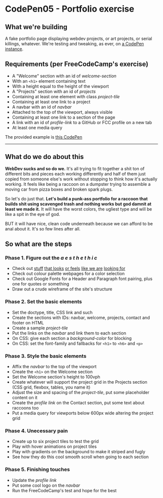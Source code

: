 # CodePen05 - Portfolio exercise

## What we're building

A fake portfolio page displaying webdev projects, or art projects, or serial killings, whatever. We're testing and tweaking, as ever, on [a CodePen instance](https://codepen.io/minicarbonara/pen/rNeeBQV).

## Requirements (per FreeCodeCamp's exercise)

- A "Welcome" section with an id of *welcome-section*
- With an `<h1>` element containing text
- With a height equal to the height of the viewport
- A "Projects" section with an id of *projects*
- Containing at least one element with class *project-tile*
- Containing at least one link to a project
- A navbar with an id of *navbar*
- Attached to the top of the viewport, always visible
- Containing at least one link to a section of the page
- A link with an id of *profile-link* to a GitHub or FCC profile on a new tab
- At least one media query

The provided example is [this CodePen](https://codepen.io/freeCodeCamp/full/zNBOYG)

---

## What do we do about this

**WebDev sucks and so do we.** It's all trying to fit together a shit ton of different bits and pieces each working differently and half of them just copied from someone else's work without stopping to think how it's actually working. It feels like being a raccoon on a dumpster trying to assemble a moving car from pizza boxes and broken spark plugs.

So let's do just that. **Let's build a punk-ass portfolio for a raccoon that builds shit using scavenged trash and nothing works but god damnit at least we made it.** It will have the worst colors, the ugliest type and will be like a spit in the eye of god.

BUT it will have nice, clean code underneath because we can afford to be anal about it. It's so few lines after all.

## So what are the steps

### Phase 1. Figure out the *a e s t h e t h i c*
- Check out [stuff](https://artsqool.cool/) [that looks](https://www.shopsludgelife.com/) [or feels](http://donutcounty.com/) [like we are](https://knowyourmeme.com/memes/subcultures/jet-set-radio) [looking for](https://hotlinemiami.com/gate)
- Check out colour palette webpages for a color selection
- Check out Google Fonts for a Header and Paragraph font pairing, plus one for quotes or something
- Draw out a crude wireframe of the site's structure

### Phase 2. Set the basic elements
- Set the doctype, title, CSS link and such
- Create the sections with IDs: navbar, welcome, projects, contact and footer on HTML
- Create a sample *project-tile*
- Put the links on the *navbar* and link them to each section
- On CSS: give each section a *background-color* for blocking
- On CSS: set the font-family and fallbacks for `<h1>` to `<h6>` and `<p>`

### Phase 3. Style the basic elements
- Affix the *navbar* to the top of the viewport
- Create the `<h1>` on the Welcome section
- Set the Welcome section's height to 100vph
- Create whatever will support the project grid in the Projects section (CSS grid, flexbox, tables, you name it)
- Adjust the size and spacing of the *project-tile*, put some placeholder content on it
- Create the *profile link* on the Contact section, put some text about raccoons too
- Put a media query for viewports below 600px wide altering the project grid

### Phase 4. Unecessary pain
- Create up to six project tiles to test the grid
- Play with hover animations on project tiles
- Play with gradients on the background to make it striped and fugly
- See how they do this cool smooth scroll when going to each section

### Phase 5. Finishing touches
- Update the *profile link*
- Put some cool logo on the *navbar*
- Run the FreeCodeCamp's test and hope for the best

